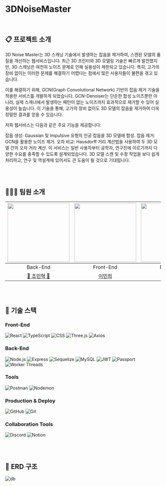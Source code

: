 # 3DNoiseMaster

<br/>

## 📋 프로젝트 소개

3D Noise Master는 3D 스캐닝 기술에서 발생하는 잡음을 제거하여, 스캔된 모델의 품질을 개선하는 웹서비스입니다. 최근 3D 프린터와 3D 모델링 기술은 빠르게 발전했지만, 3D 스캐닝은 여전히 노이즈 문제로 인해 실용성이 제한되고 있습니다. 특히, 고가의 장비 없이는 이러한 문제를 해결하기 어렵다는 점에서 많은 사용자들이 불편을 겪고 있습니다.

이를 해결하기 위해, GCN(Graph Convolutional Network) 기반의 잡음 제거 기술을 적용한 서비스를 개발하게 되었습니다. GCN-Denoiser는 단순한 합성 노이즈뿐만 아니라, 실제 스캐너에서 발생하는 패턴이 없는 노이즈까지 효과적으로 제거할 수 있어 실용성이 높습니다. 이 기술을 통해, 고가의 장비 없이도 3D 모델의 잡음을 제거하여 더욱 정밀한 결과를 얻을 수 있습니다.

저희 웹서비스는 다음과 같은 주요 기능을 제공합니다:

잡음 생성: Gaussian 및 Impulsive 유형의 인공 잡음을 3D 모델에 합성.
잡음 제거: GCN을 활용한 노이즈 제거.
오차 비교: Hausdorff 거리 계산법을 사용하여 두 3D 모델 간의 오차 거리 계산.
이 서비스는 일반 사용자부터 공학자, 연구진에 이르기까지 다양한 수요를 충족할 수 있도록 설계되었습니다. 3D 모델 스캔 및 수정 작업을 보다 쉽게 처리하고, 연구 및 역설계에 있어서도 큰 도움이 될 것으로 기대됩니다.

<br><br>

## 🧑‍🤝‍🧑 팀원 소개

| <img src = https://github.com/user-attachments/assets/33a79393-8ccc-4e1f-a073-f1a09ad52536 width="200" height="190"> | <img src =https://github.com/user-attachments/assets/69a702a7-b0bd-494e-af1d-d24baf74cafe width="200" height="190"> | <img src =https://github.com/user-attachments/assets/43b94aac-17d9-46ff-a04a-e893ad644d53 width="200" height="190"> |  
|:------------------------------------------------------------------------------------------------------------------------------------------:|:-----------------------------------------------------------------------------------------------------------------------------------------:|:------------------------------------------------------------------------------------------------------------------------------------------:|
|                                                                  Back-End                                                                  |                                                                 Front-End                                                                  |                                                                  Front-End                                                                  |Back-End|
|                                                    [👑 조민혁 👑](https://github.com/BlueArcticFox)                                        |                                                    [이민희](https://github.com/minhe8564)                                              |                                                     [강다영](https://github.com/Jin-o12)                                                      |

<br><br>

## 🚀 기술 스택

### Front-End

![React](https://img.shields.io/badge/-React-61DAFB?logo=react&logoColor=white)
![TypeScript](https://img.shields.io/badge/-TypeScript-3178C6?logo=typescript&logoColor=white)
![CSS](https://img.shields.io/badge/-CSS-1572B6?logo=css3&logoColor=white)
![Three.js](https://img.shields.io/badge/-Three.js-000000?logo=three.js&logoColor=white)
![Axios](https://img.shields.io/badge/-Axios-5A29E4?logo=axios&logoColor=white)

### Back-End

![Node.js](https://img.shields.io/badge/-Node.js-339933?logo=node.js&logoColor=white)
![Express](https://img.shields.io/badge/-Express-000000?logo=express&logoColor=white)
![Sequelize](https://img.shields.io/badge/-Sequelize-52B0E7?logo=sequelize&logoColor=white)
![MySQL](https://img.shields.io/badge/-MySQL-4479A1?logo=mysql&logoColor=white)
![JWT](https://img.shields.io/badge/-JWT-000000?logo=json-web-tokens&logoColor=white)
![Passport](https://img.shields.io/badge/-Passport-34E27A?logo=passport&logoColor=white)
![Worker Threads](https://img.shields.io/badge/-Worker_Threads-000000?logo=node.js&logoColor=white)

### Tools

![Postman](https://img.shields.io/badge/-Postman-FF6C37?logo=postman&logoColor=white)
![Nodemon](https://img.shields.io/badge/-Nodemon-76D04B?logo=nodemon&logoColor=white)

### Production & Deploy

![GitHub](https://img.shields.io/badge/-GitHub-181717?logo=github&logoColor=white)
![Git](https://img.shields.io/badge/-Git-F05032?logo=git&logoColor=white)

### Collaboration Tools

![Discord](https://img.shields.io/badge/-Discord-5865F2?logo=discord&logoColor=white)
![Notion](https://img.shields.io/badge/-Notion-000000?logo=notion&logoColor=white)

<br><br>

## 💾 ERD 구조
![db](https://github.com/user-attachments/assets/00e91900-7002-4b53-a57a-cc9676980b46)

<br><br>
